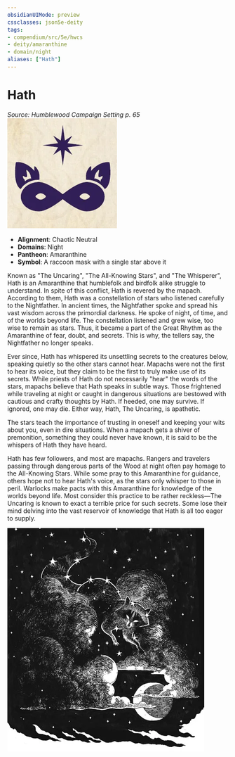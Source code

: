 ```yaml
---
obsidianUIMode: preview
cssclasses: json5e-deity
tags:
- compendium/src/5e/hwcs
- deity/amaranthine
- domain/night
aliases: ["Hath"]
---
```

# Hath
*Source: Humblewood Campaign Setting p. 65* 
![](https://raw.githubusercontent.com/5etools-mirror-3/5etools-img/main/deities/HWCS/Hath-Symbol.webp#symbol)

- **Alignment**: Chaotic Neutral
- **Domains**: Night
- **Pantheon**: Amaranthine
- **Symbol**: A raccoon mask with a single star above it

Known as "The Uncaring", "The All-Knowing Stars", and "The Whisperer", Hath is an Amaranthine that humblefolk and birdfolk alike struggle to understand. In spite of this conflict, Hath is revered by the mapach. According to them, Hath was a constellation of stars who listened carefully to the Nightfather. In ancient times, the Nightfather spoke and spread his vast wisdom across the primordial darkness. He spoke of night, of time, and of the worlds beyond life. The constellation listened and grew wise, too wise to remain as stars. Thus, it became a part of the Great Rhythm as the Amaranthine of fear, doubt, and secrets. This is why, the tellers say, the Nightfather no longer speaks.

Ever since, Hath has whispered its unsettling secrets to the creatures below, speaking quietly so the other stars cannot hear. Mapachs were not the first to hear its voice, but they claim to be the first to truly make use of its secrets. While priests of Hath do not necessarily "hear" the words of the stars, mapachs believe that Hath speaks in subtle ways. Those frightened while traveling at night or caught in dangerous situations are bestowed with cautious and crafty thoughts by Hath. If heeded, one may survive. If ignored, one may die. Either way, Hath, The Uncaring, is apathetic.

The stars teach the importance of trusting in oneself and keeping your wits about you, even in dire situations. When a mapach gets a shiver of premonition, something they could never have known, it is said to be the whispers of Hath they have heard.

Hath has few followers, and most are mapachs. Rangers and travelers passing through dangerous parts of the Wood at night often pay homage to the All-Knowing Stars. While some pray to this Amaranthine for guidance, others hope not to hear Hath's voice, as the stars only whisper to those in peril. Warlocks make pacts with this Amaranthine for knowledge of the worlds beyond life. Most consider this practice to be rather reckless—The Uncaring is known to exact a terrible price for such secrets. Some lose their mind delving into the vast reservoir of knowledge that Hath is all too eager to supply.

![](https://raw.githubusercontent.com/5etools-mirror-3/5etools-img/main/deities/HWCS/Hath.webp#center)